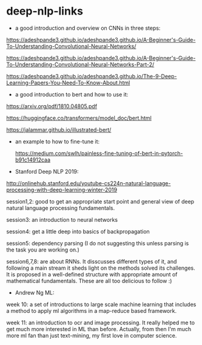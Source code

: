 # deep-nlp-links

* a good introduction and overview on CNNs in three steps: 

https://adeshpande3.github.io/adeshpande3.github.io/A-Beginner's-Guide-To-Understanding-Convolutional-Neural-Networks/

https://adeshpande3.github.io/adeshpande3.github.io/A-Beginner's-Guide-To-Understanding-Convolutional-Neural-Networks-Part-2/

https://adeshpande3.github.io/adeshpande3.github.io/The-9-Deep-Learning-Papers-You-Need-To-Know-About.html


* a good introduction to bert and how to use it:

https://arxiv.org/pdf/1810.04805.pdf

https://huggingface.co/transformers/model_doc/bert.html

https://jalammar.github.io/illustrated-bert/
  * an example to how to fine-tune it:
  
    https://medium.com/swlh/painless-fine-tuning-of-bert-in-pytorch-b91c14912caa

* Stanford Deep NLP 2019:

http://onlinehub.stanford.edu/youtube-cs224n-natural-language-processing-with-deep-learning-winter-2019

session1,2: good to get an appropriate start point and general view of deep natural language processing fundamentals. 

session3: an introduction to neural networks

session4: get a little deep into basics of backpropagation

session5: dependency parsing (I do not suggesting this unless parsing is the task you are working on.)

session6,7,8: are about RNNs. It disscusses different types of it, and following a main stream it sheds light on the methods solved its challenges. It is proposed in a well-defined structure with appropriate amount of mathematical fundamentals. These are all too delicious to follow :)

* Andrew Ng ML: 

week 10: a set of introductions to large scale machine learning that includes a method to apply ml algorithms in a map-reduce based framework. 

week 11: an introduction to ocr and image processing. It really helped me to get much more interested in ML than before. Actually, from then I'm much more ml fan than just text-mining, my first love in computer science. 
